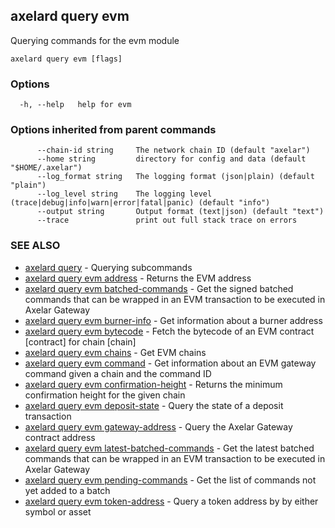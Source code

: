 ## axelard query evm

Querying commands for the evm module

```
axelard query evm [flags]
```

### Options

```
  -h, --help   help for evm
```

### Options inherited from parent commands

```
      --chain-id string     The network chain ID (default "axelar")
      --home string         directory for config and data (default "$HOME/.axelar")
      --log_format string   The logging format (json|plain) (default "plain")
      --log_level string    The logging level (trace|debug|info|warn|error|fatal|panic) (default "info")
      --output string       Output format (text|json) (default "text")
      --trace               print out full stack trace on errors
```

### SEE ALSO

- [axelard query](axelard_query.md)	 - Querying subcommands
- [axelard query evm address](axelard_query_evm_address.md)	 - Returns the EVM address
- [axelard query evm batched-commands](axelard_query_evm_batched-commands.md)	 - Get the signed batched commands that can be wrapped in an EVM transaction to be executed in Axelar Gateway
- [axelard query evm burner-info](axelard_query_evm_burner-info.md)	 - Get information about a burner address
- [axelard query evm bytecode](axelard_query_evm_bytecode.md)	 - Fetch the bytecode of an EVM contract \[contract\] for chain \[chain\]
- [axelard query evm chains](axelard_query_evm_chains.md)	 - Get EVM chains
- [axelard query evm command](axelard_query_evm_command.md)	 - Get information about an EVM gateway command given a chain and the command ID
- [axelard query evm confirmation-height](axelard_query_evm_confirmation-height.md)	 - Returns the minimum confirmation height for the given chain
- [axelard query evm deposit-state](axelard_query_evm_deposit-state.md)	 - Query the state of a deposit transaction
- [axelard query evm gateway-address](axelard_query_evm_gateway-address.md)	 - Query the Axelar Gateway contract address
- [axelard query evm latest-batched-commands](axelard_query_evm_latest-batched-commands.md)	 - Get the latest batched commands that can be wrapped in an EVM transaction to be executed in Axelar Gateway
- [axelard query evm pending-commands](axelard_query_evm_pending-commands.md)	 - Get the list of commands not yet added to a batch
- [axelard query evm token-address](axelard_query_evm_token-address.md)	 - Query a token address by by either symbol or asset
